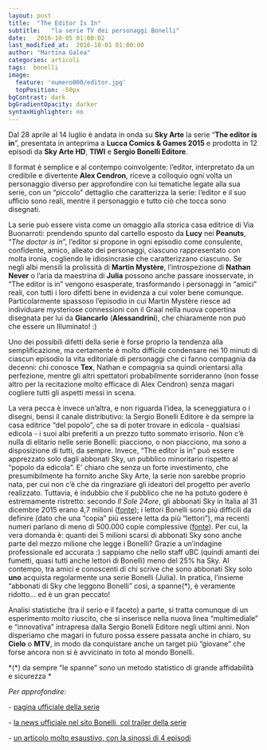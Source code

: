 ```yaml
---
layout: post
title:  "The Editor Is In"
subtitle:	"la serie TV dei personaggi Bonelli"
date:   2016-10-05 01:00:02
last_modified_at:  2016-10-01 01:00:00
author: "Martina Galea"
categories: articoli
tags:  bonelli
image:
  feature: 'numero000/editor.jpg'
  topPosition: -50px
bgContrast: dark
bgGradientOpacity: darker
syntaxHighlighter: no
---
```

Dal 28 aprile al 14 luglio è andata in onda su **Sky Arte** la serie “**The editor is in**”, presentata in anteprima a **Lucca Comics & Games 2015** e prodotta in 12 episodi da **Sky Arte HD**, **TIWI** e **Sergio Bonelli Editore**.

Il format è semplice e al contempo coinvolgente: l’editor, interpretato da un credibile e divertente **Alex Cendron**, riceve a colloquio ogni volta un personaggio diverso per approfondire con lui tematiche legate alla sua serie, con un “piccolo” dettaglio che caratterizza la serie: l’editor e il suo ufficio sono reali, mentre il personaggio e tutto ciò che tocca sono disegnati.

La serie può essere vista come un omaggio alla storica casa editrice di Via Buonarroti: prendendo spunto dal cartello esposto da **Lucy** nei **Peanuts**, “*The doctor is in*”, l’editor si propone in ogni episodio come consulente, confidente, amico, alleato dei personaggi, ciascuno rappresentato con molta ironia, cogliendo le idiosincrasie che caratterizzano ciascuno. Se negli albi mensili la prolissità di **Martin Mystère**, l’introspezione di **Nathan Never** o l’aria da maestrina di **Julia** possono anche passare inosservate, in “The editor is in” vengono esasperate, trasformando i personaggi in “amici” reali, con tutti i loro difetti bene in evidenza a cui voler bene comunque. Particolarmente spassoso l’episodio in cui Martin Mystère riesce ad individuare mysteriose connessioni con il Graal nella nuova copertina disegnata per lui da **Giancarlo** (**Alessandrini**), che chiaramente non può che essere un Illuminato! :)

Uno dei possibili difetti della serie è forse proprio la tendenza alla semplificazione, ma certamente è molto difficile condensare nei 10 minuti di ciascun episodio la vita editoriale di personaggi che ci fanno compagnia da decenni: chi conosce **Tex**, Nathan e compagnia sa quindi orientarsi alla perfezione, mentre gli altri spettatori probabilmente sorrideranno (non fosse altro per la recitazione molto efficace di Alex Cendron) senza magari cogliere tutti gli aspetti messi in scena.

La vera pecca è invece un’altra, e non riguarda l’idea, la sceneggiatura o i disegni, bensì il canale distributivo: la Sergio Bonelli Editore è da sempre la casa editrice “del popolo”, che sa di poter trovare in edicola - qualsiasi edicola - i suoi albi preferiti a un prezzo tutto sommato irrisorio. Non c’è nulla di elitario nelle serie Bonelli: piacciono, o non piacciono, ma sono a disposizione di tutti, da sempre. Invece, “The editor is in” può essere apprezzato solo dagli abbonati Sky, un pubblico minoritario rispetto al “popolo da edicola”. E’ chiaro che senza un forte investimento, che presumibilmente ha fornito anche Sky Arte, la serie non sarebbe proprio nata, per cui non c’è che da ringraziare gli ideatori del progetto per averlo realizzato. Tuttavia, è indubbio che il pubblico che ne ha potuto godere è estremamente ristretto: secondo *Il Sole 24ore*, gli abbonati Sky in Italia al 31 dicembre 2015 erano 4,7 milioni ([fonte](http://www.ilsole24ore.com/art/impresa-e-territori/2016-01-29/sky-italia-abbonati-risalita-ma-ricavi-fanno-conti-premium-e-mondiali--103750.shtml?uuid=ACFkroJC&refresh\_ce=1])); i lettori Bonelli sono più difficili da definire (dato che una “copia” più essere letta da più “lettori”), ma recenti numeri parlano di meno di 500.000 copie complessive ([fonte](http://mondofumetti.blogspot.it/2016/05/bonelli-dati-di-vendita-aprile-2016.html)). Per cui, la vera domanda è: quanti dei 5 milioni scarsi di abbonati Sky sono anche parte del mezzo milione che legge i Bonelli? Grazie a un’indagine professionale ed accurata :) sappiamo che nello staff uBC (quindi amanti dei fumetti, quasi tutti anche lettori di Bonelli) meno del 25% ha Sky. Al contempo, tra amici e conoscenti di chi scrive che sono abbonati Sky solo **uno** acquista regolarmente una serie Bonelli (Julia). In pratica, l’insieme “abbonati di Sky che leggono Bonelli” così, a spanne(\*), è veramente ridotto… ed è un gran peccato!

Analisi statistiche (tra il serio e il faceto) a parte, si tratta comunque di un esperimento molto riuscito, che si inserisce nella nuova linea “multimediale” e “innovativa” intrapresa dalla Sergio Bonelli Editore negli ultimi anni. Non disperiamo che magari in futuro possa essere passata anche in chiaro, su **Cielo** o **MTV**, in modo da conquistare anche un target più “giovane” che forse ancora non si è avvicinato in toto al mondo Bonelli.

*(\*) da sempre “le spanne” sono un metodo statistico di grande affidabilità e sicurezza *

*Per approfondire:*

- [pagina ufficiale della serie](http://arte.sky.it/editorisin/)

- [la news ufficiale nel sito Bonelli, col trailer della serie](http://www.sergiobonelli.it/news/news/40653/The-Editor-is-In-su-Sky.html)

- [un articolo molto esaustivo, con la sinossi di 4 episodi](http://www.lospaziobianco.it/179387-editor-is-eroi-dinchiostro-schermo/)
